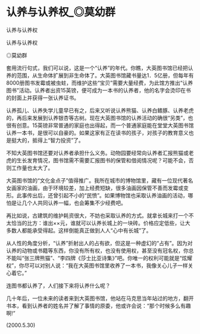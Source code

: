 # 认养与认养权_◎莫幼群

认养与认养权

认养与认养权

◎莫幼群

套用流行句式，我们可以说，这是一个“认养”的年代。你瞧，大英图书馆已经把认养的范围，从生命体扩展到非生命体了。大英图书馆藏书量达1．5亿册，但每年有8000册图书发霉或被虫蛀，而维护这些“宝贝”需要大量经费，为此馆方推出“认养图书”活动。认养者出资15英镑，便可成为一本书的认养者，他的名字会烫印在书的封面上并获得一张认养证书。

认养孤儿、认养失学儿童早已有之，后来又听说认养熊猫、认养白鳍豚、认养老虎的，再后来发展到认养银杏等古树。现在大英图书馆的认养活动的确很“另类”，也很有创意。15英镑非常普通的家庭也出得起，而一个普通家庭能在堂堂大英图书馆认养一本书，是很可以自豪的。如果这家有正在读书的孩子，对孩子的教育意义也是挺大的，抵得上“智力投资”了。

不知大英图书馆还要对认养者承担什么义务。动物园要经常向认养者汇报熊猫或老虎的生长发育情况，图书馆需不需要汇报图书的保管和借阅情况呢？可能不会，否则工作量也太大了。

大英图书馆的“文化金点子”值得推广。我所在城市的博物馆里，藏有一位现代著名女画家的油画，由于环境较差，加上经费短缺，很多油画因保管不善而发霉或变形。此事传出后，还曾引起不小的“民愤”。如果博物馆也采取认养油画的活动，哪怕是让几个人共同认养一幅，也会筹集不少经费吧。

再比如说，古建筑的维护耗资很大，不妨也采取认养的方式。就拿长城来打一个不太恰当的比方：谁出××元，谁就可以认养长城上的一块砖。价格应定低些，让大多数人都能承受得起。这样倒能真正做到人人“心中有长城”了。

从人性的角度分析，“认养”折射出人的占有欲，但这是一种虚幻的“占有”。因为对认养的动物或书籍等东西，你没有所有权，也没有使用权，甚至没有冠名权，你总不能叫“张三牌熊猫”、“李四牌《莎士比亚诗集》”吧。你唯一的权利可能就是“炫耀权”，你尽可以对别人说：“我在大英图书馆里收养了一本书，我像关心儿子一样关心着它。”

连图书都认养了，人们接下来将认养什么呢？

几十年后，一位未来的读者来到大英图书馆，他站在马克思当年站过的地方，翻开书本，看到认养者的姓名并了解了事情的原委，他或许会说：“那个时候多么有趣啊!”

(2000.5.30)